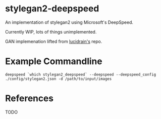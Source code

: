 # stylegan2-deepspeed

An implementation of stylegan2 using Microsoft's DeepSpeed.

Currently WIP, lots of things unimplemented.

GAN implemenation lifted from [lucidrain's](https://github.com/lucidrains/stylegan2-pytorch) repo.

# Example Commandline
``` shell
deepspeed `which stylegan2_deepspeed` --deepspeed --deepspeed_config ./config/stylegan2.json -d /path/to/input/images
```

# References

TODO